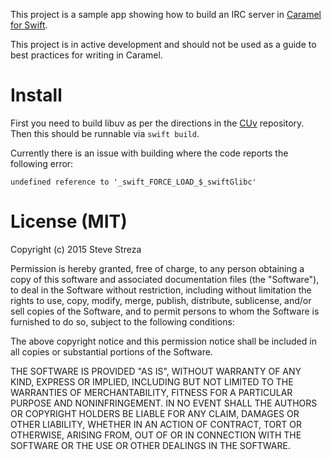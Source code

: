 This project is a sample app showing how to build an IRC server in [Caramel for Swift](https://github.com/CaramelForSwift/Caramel.git).

This project is in active development and should not be used as a guide to best practices for writing in Caramel.

# Install

First you need to build libuv as per the directions in the [CUv](https://github.com/CaramelForSwift/CUv) repository. Then this should be runnable via `swift build`.

Currently there is an issue with building where the code reports the following error:

`undefined reference to '_swift_FORCE_LOAD_$_swiftGlibc'`

# License (MIT) 

Copyright (c) 2015 Steve Streza

Permission is hereby granted, free of charge, to any person obtaining a copy
of this software and associated documentation files (the "Software"), to deal
in the Software without restriction, including without limitation the rights
to use, copy, modify, merge, publish, distribute, sublicense, and/or sell
copies of the Software, and to permit persons to whom the Software is
furnished to do so, subject to the following conditions:

The above copyright notice and this permission notice shall be included in
all copies or substantial portions of the Software.

THE SOFTWARE IS PROVIDED "AS IS", WITHOUT WARRANTY OF ANY KIND, EXPRESS OR
IMPLIED, INCLUDING BUT NOT LIMITED TO THE WARRANTIES OF MERCHANTABILITY,
FITNESS FOR A PARTICULAR PURPOSE AND NONINFRINGEMENT. IN NO EVENT SHALL THE
AUTHORS OR COPYRIGHT HOLDERS BE LIABLE FOR ANY CLAIM, DAMAGES OR OTHER
LIABILITY, WHETHER IN AN ACTION OF CONTRACT, TORT OR OTHERWISE, ARISING FROM,
OUT OF OR IN CONNECTION WITH THE SOFTWARE OR THE USE OR OTHER DEALINGS IN
THE SOFTWARE.
